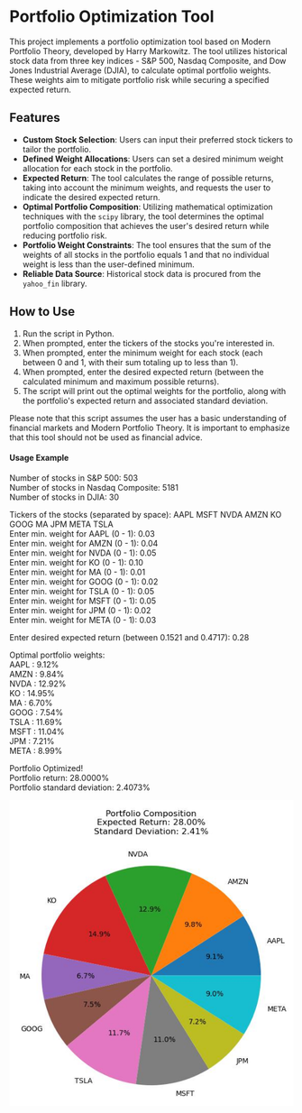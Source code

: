 # Portfolio Optimization Tool

This project implements a portfolio optimization tool based on Modern Portfolio Theory, developed by Harry Markowitz. The tool utilizes historical stock data from three key indices - S&P 500, Nasdaq Composite, and Dow Jones Industrial Average (DJIA), to calculate optimal portfolio weights. These weights aim to mitigate portfolio risk while securing a specified expected return.

## Features

- <b>Custom Stock Selection</b>: Users can input their preferred stock tickers to tailor the portfolio.
- <b>Defined Weight Allocations</b>: Users can set a desired minimum weight allocation for each stock in the portfolio.
- <b>Expected Return</b>: The tool calculates the range of possible returns, taking into account the minimum weights, and requests the user to indicate the desired expected return.
- <b>Optimal Portfolio Composition</b>: Utilizing mathematical optimization techniques with the `scipy` library, the tool determines the optimal portfolio composition that achieves the user's desired return while reducing portfolio risk.
- <b>Portfolio Weight Constraints</b>: The tool ensures that the sum of the weights of all stocks in the portfolio equals 1 and that no individual weight is less than the user-defined minimum.
- <b>Reliable Data Source</b>: Historical stock data is procured from the `yahoo_fin` library.

## How to Use

1. Run the script in Python.
2. When prompted, enter the tickers of the stocks you're interested in.
3. When prompted, enter the minimum weight for each stock (each between 0 and 1, with their sum totaling up to less than 1).
4. When prompted, enter the desired expected return (between the calculated minimum and maximum possible returns).
5. The script will print out the optimal weights for the portfolio, along with the portfolio's expected return and associated standard deviation.

Please note that this script assumes the user has a basic understanding of financial markets and Modern Portfolio Theory. It is important to emphasize that this tool should not be used as financial advice.

#### Usage Example
Number of stocks in S&P 500: 503<br>
Number of stocks in Nasdaq Composite: 5181<br>
Number of stocks in DJIA: 30

Tickers of the stocks (separated by space): AAPL MSFT NVDA AMZN KO GOOG MA JPM META TSLA<br>
Enter min. weight for AAPL (0 - 1): 0.03<br>
Enter min. weight for AMZN (0 - 1): 0.04<br>
Enter min. weight for NVDA (0 - 1): 0.05<br>
Enter min. weight for KO (0 - 1): 0.10<br>
Enter min. weight for MA (0 - 1): 0.01<br>
Enter min. weight for GOOG (0 - 1): 0.02<br>
Enter min. weight for TSLA (0 - 1): 0.05<br>
Enter min. weight for MSFT (0 - 1): 0.05<br>
Enter min. weight for JPM (0 - 1): 0.02<br>
Enter min. weight for META (0 - 1): 0.03

Enter desired expected return (between 0.1521 and 0.4717): 0.28

Optimal portfolio weights:<br>
AAPL : 9.12%<br>
AMZN : 9.84%<br>
NVDA : 12.92%<br>
KO   : 14.95%<br>
MA   : 6.70%<br>
GOOG : 7.54%<br>
TSLA : 11.69%<br>
MSFT : 11.04%<br>
JPM  : 7.21%<br>
META : 8.99%

Portfolio Optimized!<br>
Portfolio return: 28.0000%<br>
Portfolio standard deviation: 2.4073%

![portfolio-optimization-result](https://raw.githubusercontent.com/psj098/PortfolioOptimization/master/portfolio_pie_chart.png)



